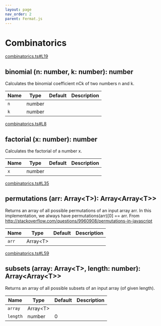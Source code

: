 ```yaml
---
layout: page
nav_order: 2
parent: Fermat.js
---
```


# Combinatorics

<div class="docs-item" markdown="1">

<div><a class="source" target="_blank" href="https://github.com/mathigon/fermat.js/tree/master/src/combinatorics.ts#L19">combinatorics.ts#L19</a></div>

## binomial <span class="signature">(n: number, k: number): number</span>

Calculates the binomial coefficient nCk of two numbers n and k.

| Name | Type | Default | Description |
| --- | --- | --- | --- |
| `n` | number |  |  |
| `k` | number |  |  |


</div>

<div class="docs-item" markdown="1">

<div><a class="source" target="_blank" href="https://github.com/mathigon/fermat.js/tree/master/src/combinatorics.ts#L8">combinatorics.ts#L8</a></div>

## factorial <span class="signature">(x: number): number</span>

Calculates the factorial of a number x.

| Name | Type | Default | Description |
| --- | --- | --- | --- |
| `x` | number |  |  |


</div>

<div class="docs-item" markdown="1">

<div><a class="source" target="_blank" href="https://github.com/mathigon/fermat.js/tree/master/src/combinatorics.ts#L35">combinatorics.ts#L35</a></div>

## permutations <span class="signature">(arr: Array&lt;T&gt;): Array&lt;Array&lt;T&gt;&gt;</span>

Returns an array of all possible permutations of an input array arr. In this
implementation, we always have permutations(arr)[0] == arr. From
http://stackoverflow.com/questions/9960908/permutations-in-javascript

| Name | Type | Default | Description |
| --- | --- | --- | --- |
| `arr` | Array&lt;T&gt; |  |  |


</div>

<div class="docs-item" markdown="1">

<div><a class="source" target="_blank" href="https://github.com/mathigon/fermat.js/tree/master/src/combinatorics.ts#L59">combinatorics.ts#L59</a></div>

## subsets <span class="signature">(array: Array&lt;T&gt;, length: number): Array&lt;Array&lt;T&gt;&gt;</span>

Returns an array of all possible subsets of an input array (of given length).

| Name | Type | Default | Description |
| --- | --- | --- | --- |
| `array` | Array&lt;T&gt; |  |  |
| `length` | number | 0 |  |


</div>